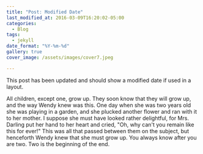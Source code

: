 ```yaml
---
title: "Post: Modified Date"
last_modified_at: 2016-03-09T16:20:02-05:00
categories:
  - Blog
tags:
  - jekyll
date_format: "%Y-%m-%d"
gallery: true
cover_image: /assets/images/cover7.jpeg 

---
```


This post has been updated and should show a modified date if used in a layout.

All children, except one, grow up. They soon know that they will grow up, and the way Wendy knew was this. One day when she was two years old she was playing in a garden, and she plucked another flower and ran with it to her mother. I suppose she must have looked rather delightful, for Mrs. Darling put her hand to her heart and cried, "Oh, why can't you remain like this for ever!" This was all that passed between them on the subject, but henceforth Wendy knew that she must grow up. You always know after you are two. Two is the beginning of the end.